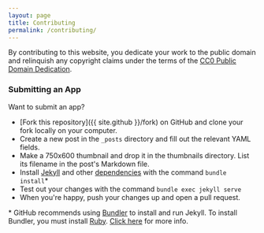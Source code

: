 ```yaml
---
layout: page
title: Contributing
permalink: /contributing/
---
```


By contributing to this website, you dedicate your work to the public domain and relinquish any copyright claims under the terms of the [CC0 Public Domain Dedication](https://creativecommons.org/publicdomain/zero/1.0/).

### Submitting an App

Want to submit an app?

- [Fork this repository]({{ site.github }}/fork) on GitHub and clone your fork locally on your computer.
- Create a new post in the `_posts` directory and fill out the relevant
  YAML fields.
- Make a 750x600 thumbnail and drop it in the thumbnails directory. List its filename in the post's Markdown file.
- Install [Jekyll](https://jekyllrb.com/) and other [dependencies](https://pages.github.com/versions/) with the command `bundle install`*
- Test out your changes with the command `bundle exec jekyll serve`
- When you're happy, push your changes up and open a pull request.

\* GitHub recommends using [Bundler](https://bundler.io/) to install and run Jekyll. To install Bundler, you must install [Ruby](https://www.ruby-lang.org/en/). [Click here](https://help.github.com/articles/setting-up-your-github-pages-site-locally-with-jekyll/#requirements) for more info.
